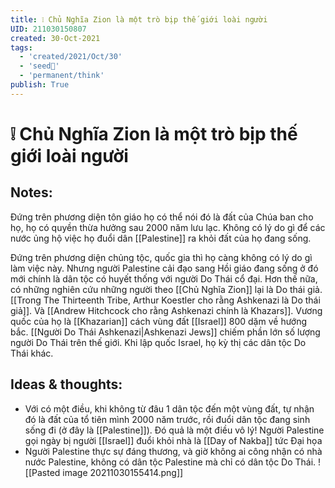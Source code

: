 ```yaml
---
title: ❕ Chủ Nghĩa Zion là một trò bịp thế giới loài người
UID: 211030150807
created: 30-Oct-2021
tags:
  - 'created/2021/Oct/30'
  - 'seed🥜'
  - 'permanent/think'
publish: True
---
```

# ❕ Chủ Nghĩa Zion là một trò bịp thế giới loài người

## Notes:
Đứng trên phương diện tôn giáo họ có thể nói đó là đất của Chúa ban cho họ, họ có quyền thừa hưởng sau 2000 năm lưu lạc. Không có lý do gì để các nước ủng hộ việc họ đuổi dân [[Palestine]] ra khỏi đất của họ đang sống.

Đứng trên phương diện chủng tộc, quốc gia thì họ càng không có lý do gì làm việc này. Nhưng người Palestine cải đạo sang Hồi giáo đang sống ở đó mới chính là dân tộc có huyết thống với người Do Thái cổ đại. Hơn thế nữa, có những nghiên cứu những người theo [[Chủ Nghĩa Zion]] lại là Do thái giả. [[Trong The Thirteenth Tribe, Arthur Koestler cho rằng Ashkenazi là Do thái giả]]. Và [[Andrew Hitchcock cho rằng Ashkenazi chính là Khazars]]. Vương quốc của họ là [[Khazarian]] cách vùng đất [[Israel]] 800 dặm về hướng bắc. [[Người Do Thái Ashkenazi|Ashkenazi Jews]] chiếm phần lớn số lượng người Do Thái trên thế giới. Khi lập quốc Israel, họ kỳ thị các dân tộc Do Thái khác.

## Ideas & thoughts:
- Với có một điều, khi không từ đâu 1 dân tộc đến một vùng đất, tự nhận đó là đất của tổ tiên mình 2000 năm trước, rồi đuổi dân tộc đang sinh sống đi (ở đây là [[Palestine]]). Đó quả là một điều vô lý! Người Palestine gọi ngày bị người [[Israel]] đuổi khỏi nhà là [[Day of Nakba]] tức Đại họa
- Người Palestine thực sự đáng thương, và giờ không ai công nhận có nhà nước Palestine, không có dân tộc Palestine mà chỉ có dân tộc Do Thái. 
![[Pasted image 20211030155414.png]]

